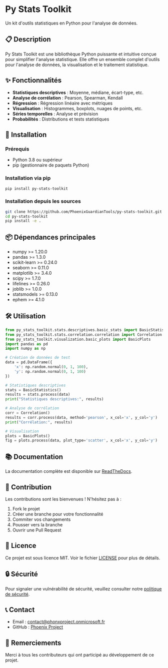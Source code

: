 # Py Stats Toolkit

Un kit d'outils statistiques en Python pour l'analyse de données.

## 📋 Description

Py Stats Toolkit est une bibliothèque Python puissante et intuitive conçue pour simplifier l'analyse statistique. Elle offre un ensemble complet d'outils pour l'analyse de données, la visualisation et le traitement statistique.

## ✨ Fonctionnalités

- **Statistiques descriptives** : Moyenne, médiane, écart-type, etc.
- **Analyse de corrélation** : Pearson, Spearman, Kendall
- **Régression** : Régression linéaire avec métriques
- **Visualisation** : Histogrammes, boxplots, nuages de points, etc.
- **Séries temporelles** : Analyse et prévision
- **Probabilités** : Distributions et tests statistiques

## 🚀 Installation

### Prérequis

- Python 3.8 ou supérieur
- pip (gestionnaire de paquets Python)

### Installation via pip

```bash
pip install py-stats-toolkit
```

### Installation depuis les sources

```bash
git clone https://github.com/PhoenixGuardianTools/py-stats-toolkit.git
cd py-stats-toolkit
pip install -e .
```

## 📦 Dépendances principales

- numpy >= 1.20.0
- pandas >= 1.3.0
- scikit-learn >= 0.24.0
- seaborn >= 0.11.0
- matplotlib >= 3.4.0
- scipy >= 1.7.0
- lifelines >= 0.26.0
- joblib >= 1.0.0
- statsmodels >= 0.13.0
- ephem >= 4.1.0

## 🛠️ Utilisation

```python
from py_stats_toolkit.stats.descriptives.basic_stats import BasicStatistics
from py_stats_toolkit.stats.correlation.correlation import Correlation
from py_stats_toolkit.visualization.basic_plots import BasicPlots
import pandas as pd
import numpy as np

# Création de données de test
data = pd.DataFrame({
    'x': np.random.normal(0, 1, 100),
    'y': np.random.normal(0, 1, 100)
})

# Statistiques descriptives
stats = BasicStatistics()
results = stats.process(data)
print("Statistiques descriptives:", results)

# Analyse de corrélation
corr = Correlation()
results = corr.process(data, method='pearson', x_col='x', y_col='y')
print("Corrélation:", results)

# Visualisation
plots = BasicPlots()
fig = plots.process(data, plot_type='scatter', x_col='x', y_col='y')
```

## 📚 Documentation

La documentation complète est disponible sur [ReadTheDocs](https://py-stats-toolkit.readthedocs.io/).

## 🤝 Contribution

Les contributions sont les bienvenues ! N'hésitez pas à :
1. Fork le projet
2. Créer une branche pour votre fonctionnalité
3. Commiter vos changements
4. Pousser vers la branche
5. Ouvrir une Pull Request

## 📄 Licence

Ce projet est sous licence MIT. Voir le fichier [LICENSE](LICENSE) pour plus de détails.

## 🔒 Sécurité

Pour signaler une vulnérabilité de sécurité, veuillez consulter notre [politique de sécurité](SECURITY.md).

## 📞 Contact

- Email : contact@phonxproject.onmicrosoft.fr
- GitHub : [Phoenix Project](https://github.com/phoenixproject)

## 🙏 Remerciements

Merci à tous les contributeurs qui ont participé au développement de ce projet. 